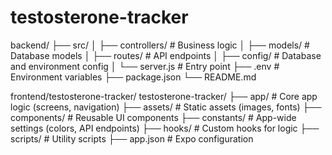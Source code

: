 # testosterone-tracker
backend/
├── src/
│   ├── controllers/      # Business logic
│   ├── models/           # Database models
│   ├── routes/           # API endpoints
│   ├── config/           # Database and environment config
│   └── server.js         # Entry point
├── .env                  # Environment variables
├── package.json
└── README.md

frontend/testosterone-tracker/
testosterone-tracker/
├── app/               # Core app logic (screens, navigation)
├── assets/            # Static assets (images, fonts)
├── components/        # Reusable UI components
├── constants/         # App-wide settings (colors, API endpoints)
├── hooks/             # Custom hooks for logic
├── scripts/           # Utility scripts
├── app.json           # Expo configuration
